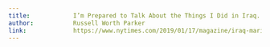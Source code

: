 ```yaml
---
title:            I’m Prepared to Talk About the Things I Did in Iraq.
author:           Russell Worth Parker
link:             https://www.nytimes.com/2019/01/17/magazine/iraq-marine-phraselator.html
---
```

